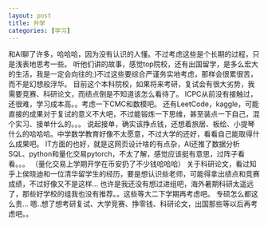 ```yaml
---
layout: post
title: 升学
categories: [学习]
---
```


和AI聊了许多，哈哈哈，因为没有认识的人懂。不过考虑这些是个长期的过程，只是浅表地思考一些。
听他们讲的故事，感觉top院校，还有出国留学，是多么宏大的生活，我是一定会向往的;)不过这些要综合严谨务实地考虑，那样会很累很苦，而不是幻想般浮华。
目前这个本科院校，如果将来考研，复试会有很大劣势，我需要竞赛、科研论文，而绩点倒是不知道该怎么看待了。
ICPC从前没有接触过，还很难，学习成本高。。考虑一下CMC和数模吧。
还有LeetCode，kaggle，可能直接的成果对于复试的意义不大吧，不过能锻炼一下思维，甚至装点一下自己，混个实习、接单什么的。。。
说起接单，确实该挣点钱，还想着旅居、板绘、小提琴什么的哈哈哈。中学数学教育好像不太愿意，不过大学的还好，看看自己能取得什么成果吧。
IT方面的也好，就是这网页设计啥的有点杂，AI还推了数据分析SQL、python和量化交易pytorch，不太了解，感觉应该挺有意思，过阵子看看。。。
（量化交易上学期开学在币安扔了不少钱哈哈哈）
关于科研论文，看过知乎上侯晓迪和一位清华留学生的经历，要是想认识些老师，可能得拿出绩点和竞赛成绩，不过好像又不是这样...
也许是我还没有想过进组吧，海外暑期科研太遥远了，那些好学校的组我也没有推荐。。这些等大二下学期再考虑吧。
专硕怎么都这么贵...
嗯..想了想考研复试、大学竞赛、挣零钱、科研论文，出国那些等以后再考虑吧。。
